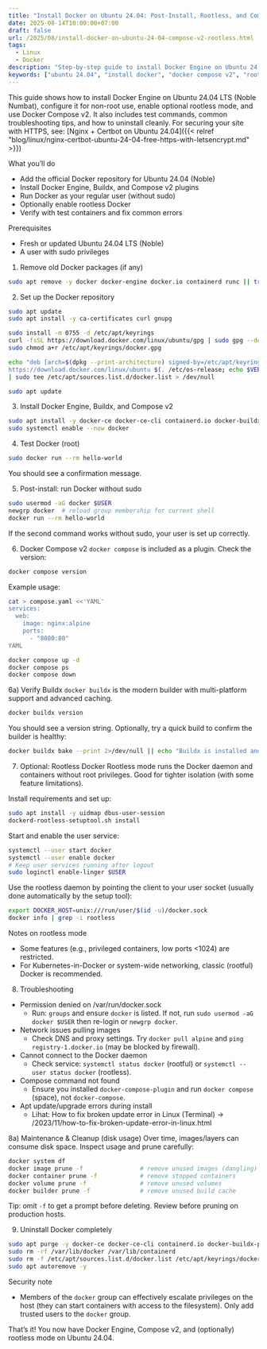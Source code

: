 ```yaml
---
title: "Install Docker on Ubuntu 24.04: Post-Install, Rootless, and Compose v2"
date: 2025-08-14T10:00:00+07:00
draft: false
url: /2025/08/install-docker-on-ubuntu-24-04-compose-v2-rootless.html
tags:
  - Linux
  - Docker
description: "Step-by-step guide to install Docker Engine on Ubuntu 24.04 (Noble), set up post-install permissions, enable rootless mode, and use Docker Compose v2. Includes testing, troubleshooting, and uninstall instructions."
keywords: ["ubuntu 24.04", "install docker", "docker compose v2", "rootless docker", "docker ubuntu", "docker installation", "noble"]
---
```


This guide shows how to install Docker Engine on Ubuntu 24.04 LTS (Noble Numbat), configure it for non-root use, enable optional rootless mode, and use Docker Compose v2. It also includes test commands, common troubleshooting tips, and how to uninstall cleanly. For securing your site with HTTPS, see: [Nginx + Certbot on Ubuntu 24.04]({{< relref "blog/linux/nginx-certbot-ubuntu-24-04-free-https-with-letsencrypt.md" >}})

What you’ll do
- Add the official Docker repository for Ubuntu 24.04 (Noble)
- Install Docker Engine, Buildx, and Compose v2 plugins
- Run Docker as your regular user (without sudo)
- Optionally enable rootless Docker
- Verify with test containers and fix common errors

Prerequisites
- Fresh or updated Ubuntu 24.04 LTS (Noble)
- A user with sudo privileges

1) Remove old Docker packages (if any)
```bash
sudo apt remove -y docker docker-engine docker.io containerd runc || true
```

2) Set up the Docker repository
```bash
sudo apt update
sudo apt install -y ca-certificates curl gnupg

sudo install -m 0755 -d /etc/apt/keyrings
curl -fsSL https://download.docker.com/linux/ubuntu/gpg | sudo gpg --dearmor -o /etc/apt/keyrings/docker.gpg
sudo chmod a+r /etc/apt/keyrings/docker.gpg

echo "deb [arch=$(dpkg --print-architecture) signed-by=/etc/apt/keyrings/docker.gpg] \
https://download.docker.com/linux/ubuntu $(. /etc/os-release; echo $VERSION_CODENAME) stable" \
| sudo tee /etc/apt/sources.list.d/docker.list > /dev/null

sudo apt update
```

3) Install Docker Engine, Buildx, and Compose v2
```bash
sudo apt install -y docker-ce docker-ce-cli containerd.io docker-buildx-plugin docker-compose-plugin
sudo systemctl enable --now docker
```

4) Test Docker (root)
```bash
sudo docker run --rm hello-world
```
You should see a confirmation message.

5) Post-install: run Docker without sudo
```bash
sudo usermod -aG docker $USER
newgrp docker  # reload group membership for current shell
docker run --rm hello-world
```
If the second command works without sudo, your user is set up correctly.

6) Docker Compose v2
`docker compose` is included as a plugin. Check the version:
```bash
docker compose version
```
Example usage:
```bash
cat > compose.yaml <<'YAML'
services:
  web:
    image: nginx:alpine
    ports:
      - "8080:80"
YAML

docker compose up -d
docker compose ps
docker compose down
```

6a) Verify Buildx
`docker buildx` is the modern builder with multi-platform support and advanced caching.
```bash
docker buildx version
```
You should see a version string. Optionally, try a quick build to confirm the builder is healthy:
```bash
docker buildx bake --print 2>/dev/null || echo "Buildx is installed and ready."
```

7) Optional: Rootless Docker
Rootless mode runs the Docker daemon and containers without root privileges. Good for tighter isolation (with some feature limitations).

Install requirements and set up:
```bash
sudo apt install -y uidmap dbus-user-session
dockerd-rootless-setuptool.sh install
```

Start and enable the user service:
```bash
systemctl --user start docker
systemctl --user enable docker
# Keep user services running after logout
sudo loginctl enable-linger $USER
```

Use the rootless daemon by pointing the client to your user socket (usually done automatically by the setup tool):
```bash
export DOCKER_HOST=unix:///run/user/$(id -u)/docker.sock
docker info | grep -i rootless
```

Notes on rootless mode
- Some features (e.g., privileged containers, low ports <1024) are restricted.
- For Kubernetes-in-Docker or system-wide networking, classic (rootful) Docker is recommended.

8) Troubleshooting
- Permission denied on /var/run/docker.sock
  - Run: `groups` and ensure `docker` is listed. If not, run `sudo usermod -aG docker $USER` then re-login or `newgrp docker`.
- Network issues pulling images
  - Check DNS and proxy settings. Try `docker pull alpine` and `ping registry-1.docker.io` (may be blocked by firewall).
- Cannot connect to the Docker daemon
  - Check service: `systemctl status docker` (rootful) or `systemctl --user status docker` (rootless).
- Compose command not found
  - Ensure you installed `docker-compose-plugin` and run `docker compose` (space), not `docker-compose`.
- Apt update/upgrade errors during install
  - Lihat: How to fix broken update error in Linux (Terminal) → /2023/11/how-to-fix-broken-update-error-in-linux.html

8a) Maintenance & Cleanup (disk usage)
Over time, images/layers can consume disk space. Inspect usage and prune carefully:
```bash
docker system df
docker image prune -f                # remove unused images (dangling)
docker container prune -f            # remove stopped containers
docker volume prune -f               # remove unused volumes
docker builder prune -f              # remove unused build cache
```
Tip: omit `-f` to get a prompt before deleting. Review before pruning on production hosts.

9) Uninstall Docker completely
```bash
sudo apt purge -y docker-ce docker-ce-cli containerd.io docker-buildx-plugin docker-compose-plugin docker-ce-rootless-extras
sudo rm -rf /var/lib/docker /var/lib/containerd
sudo rm -f /etc/apt/sources.list.d/docker.list /etc/apt/keyrings/docker.gpg
sudo apt autoremove -y
```

Security note
- Members of the `docker` group can effectively escalate privileges on the host (they can start containers with access to the filesystem). Only add trusted users to the `docker` group.

That’s it! You now have Docker Engine, Compose v2, and (optionally) rootless mode on Ubuntu 24.04.
